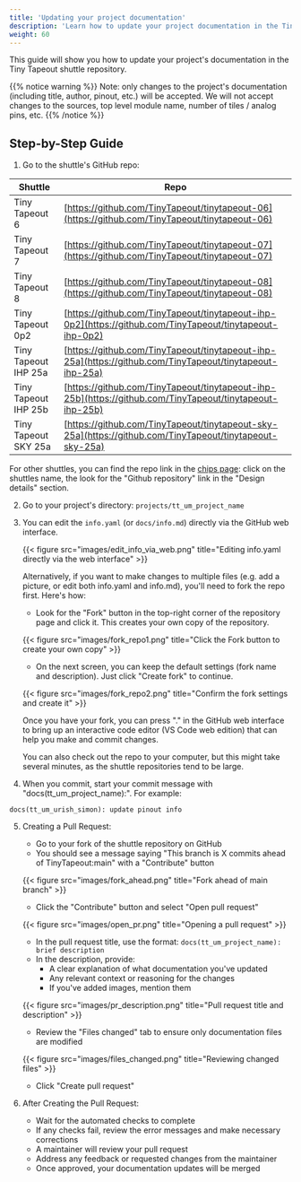 ```yaml
---
title: 'Updating your project documentation'
description: 'Learn how to update your project documentation in the Tiny Tapeout shuttle repository'
weight: 60
---
```


This guide will show you how to update your project's documentation in the Tiny Tapeout shuttle repository.

{{% notice warning %}}
Note: only changes to the project's documentation (including title, author, pinout, etc.) will be accepted. We will not accept changes to the sources, top level module name, number of tiles / analog pins, etc.
{{% /notice %}}

## Step-by-Step Guide

1. Go to the shuttle's GitHub repo:

| Shuttle              | Repo                                                                                                     |
| -------------------- | -------------------------------------------------------------------------------------------------------- |
| Tiny Tapeout 6       | [https://github.com/TinyTapeout/tinytapeout-06](https://github.com/TinyTapeout/tinytapeout-06)           |
| Tiny Tapeout 7       | [https://github.com/TinyTapeout/tinytapeout-07](https://github.com/TinyTapeout/tinytapeout-07)           |
| Tiny Tapeout 8       | [https://github.com/TinyTapeout/tinytapeout-08](https://github.com/TinyTapeout/tinytapeout-08)           |
| Tiny Tapeout 0p2     | [https://github.com/TinyTapeout/tinytapeout-ihp-0p2](https://github.com/TinyTapeout/tinytapeout-ihp-0p2) |
| Tiny Tapeout IHP 25a | [https://github.com/TinyTapeout/tinytapeout-ihp-25a](https://github.com/TinyTapeout/tinytapeout-ihp-25a) |
| Tiny Tapeout IHP 25b | [https://github.com/TinyTapeout/tinytapeout-ihp-25b](https://github.com/TinyTapeout/tinytapeout-ihp-25b) |
| Tiny Tapeout SKY 25a | [https://github.com/TinyTapeout/tinytapeout-sky-25a](https://github.com/TinyTapeout/tinytapeout-sky-25a) |

For other shuttles, you can find the repo link in the [chips page](https://tinytapeout.com/chips/): click on the shuttles name, the look for the "Github repository" link in the "Design details" section.

2. Go to your project's directory: `projects/tt_um_project_name`

3. You can edit the `info.yaml` (or `docs/info.md`) directly via the GitHub web interface.

   {{< figure src="images/edit_info_via_web.png" title="Editing info.yaml directly via the web interface" >}}

   Alternatively, if you want to make changes to multiple files (e.g. add a picture, or edit both info.yaml and info.md), you'll need to fork the repo first. Here's how:

   - Look for the "Fork" button in the top-right corner of the repository page and click it. This creates your own copy of the repository.

   {{< figure src="images/fork_repo1.png" title="Click the Fork button to create your own copy" >}}

   - On the next screen, you can keep the default settings (fork name and description). Just click "Create fork" to continue.

   {{< figure src="images/fork_repo2.png" title="Confirm the fork settings and create it" >}}

   Once you have your fork, you can press "." in the GitHub web interface to bring up an interactive code editor (VS Code web edition) that can help you make and commit changes.

   You can also check out the repo to your computer, but this might take several minutes, as the shuttle repositories tend to be large.

4. When you commit, start your commit message with "docs(tt_um_project_name):". For example:

```
docs(tt_um_urish_simon): update pinout info
```

5. Creating a Pull Request:

   - Go to your fork of the shuttle repository on GitHub
   - You should see a message saying "This branch is X commits ahead of TinyTapeout:main" with a "Contribute" button

   {{< figure src="images/fork_ahead.png" title="Fork ahead of main branch" >}}

   - Click the "Contribute" button and select "Open pull request"

   {{< figure src="images/open_pr.png" title="Opening a pull request" >}}

   - In the pull request title, use the format: `docs(tt_um_project_name): brief description`
   - In the description, provide:
     - A clear explanation of what documentation you've updated
     - Any relevant context or reasoning for the changes
     - If you've added images, mention them

   {{< figure src="images/pr_description.png" title="Pull request title and description" >}}

   - Review the "Files changed" tab to ensure only documentation files are modified

   {{< figure src="images/files_changed.png" title="Reviewing changed files" >}}

   - Click "Create pull request"

6. After Creating the Pull Request:
   - Wait for the automated checks to complete
   - If any checks fail, review the error messages and make necessary corrections
   - A maintainer will review your pull request
   - Address any feedback or requested changes from the maintainer
   - Once approved, your documentation updates will be merged
